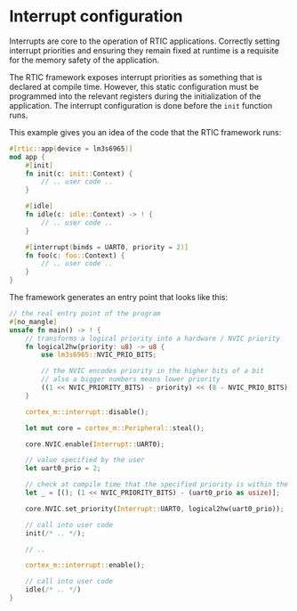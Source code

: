 # Interrupt configuration

Interrupts are core to the operation of RTIC applications. Correctly setting
interrupt priorities and ensuring they remain fixed at runtime is a requisite
for the memory safety of the application.

The RTIC framework exposes interrupt priorities as something that is declared at
compile time. However, this static configuration must be programmed into the
relevant registers during the initialization of the application. The interrupt
configuration is done before the `init` function runs.

This example gives you an idea of the code that the RTIC framework runs:

``` rust
#[rtic::app(device = lm3s6965)]
mod app {
    #[init]
    fn init(c: init::Context) {
        // .. user code ..
    }

    #[idle]
    fn idle(c: idle::Context) -> ! {
        // .. user code ..
    }

    #[interrupt(binds = UART0, priority = 2)]
    fn foo(c: foo::Context) {
        // .. user code ..
    }
}
```

The framework generates an entry point that looks like this:

``` rust
// the real entry point of the program
#[no_mangle]
unsafe fn main() -> ! {
    // transforms a logical priority into a hardware / NVIC priority
    fn logical2hw(priority: u8) -> u8 {
        use lm3s6965::NVIC_PRIO_BITS;

        // the NVIC encodes priority in the higher bits of a bit
        // also a bigger numbers means lower priority
        ((1 << NVIC_PRIORITY_BITS) - priority) << (8 - NVIC_PRIO_BITS)
    }

    cortex_m::interrupt::disable();

    let mut core = cortex_m::Peripheral::steal();

    core.NVIC.enable(Interrupt::UART0);

    // value specified by the user
    let uart0_prio = 2;

    // check at compile time that the specified priority is within the supported range
    let _ = [(); (1 << NVIC_PRIORITY_BITS) - (uart0_prio as usize)];

    core.NVIC.set_priority(Interrupt::UART0, logical2hw(uart0_prio));

    // call into user code
    init(/* .. */);

    // ..

    cortex_m::interrupt::enable();

    // call into user code
    idle(/* .. */)
}
```
